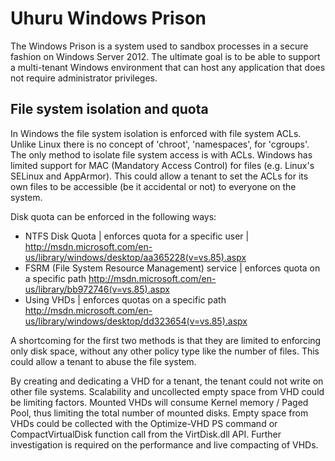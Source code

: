 # Uhuru Windows Prison #


The Windows Prison is a system used to sandbox processes in a secure fashion on Windows Server 2012. The ultimate goal is to be able to support a multi-tenant Windows environment that can host any application that does not require administrator privileges.


## File system isolation and quota
In Windows the file system isolation is enforced with file system ACLs. Unlike Linux there is no concept of 'chroot', 'namespaces', for 'cgroups'. The only method to isolate file system access is with ACLs.
Windows has limited support for MAC (Mandatory Access Control) for files (e.g. Linux's SELinux and AppArmor). This could allow a tenant to set the ACLs for its own files to be accessible (be it accidental or not) to everyone on the system.


Disk quota can be enforced in the following ways:
  - NTFS Disk Quota | enforces quota for a specific user | 
       http://msdn.microsoft.com/en-us/library/windows/desktop/aa365228(v=vs.85).aspx
  - FSRM (File System Resource Management) service | enforces quota on a specific path
       http://msdn.microsoft.com/en-us/library/bb972746(v=vs.85).aspx
  - Using VHDs | enforces quotas on a specific path 
       http://msdn.microsoft.com/en-us/library/windows/desktop/dd323654(v=vs.85).aspx

A shortcoming for the first two methods is that they are limited to enforcing only disk space, without any other policy type like the number of files. This could allow a tenant to abuse the file system. 

By creating and dedicating a VHD for a tenant, the tenant could not write on other file systems. Scalability and uncollected empty space from VHD could be limiting factors. Mounted VHDs will consume Kernel memory / Paged Pool, thus limiting the total number of mounted disks. 
Empty space from VHDs could be collected with the Optimize-VHD PS command or CompactVirtualDisk function call from the VirtDisk.dll API. Further investigation is required on the performance and live compacting of VHDs.
